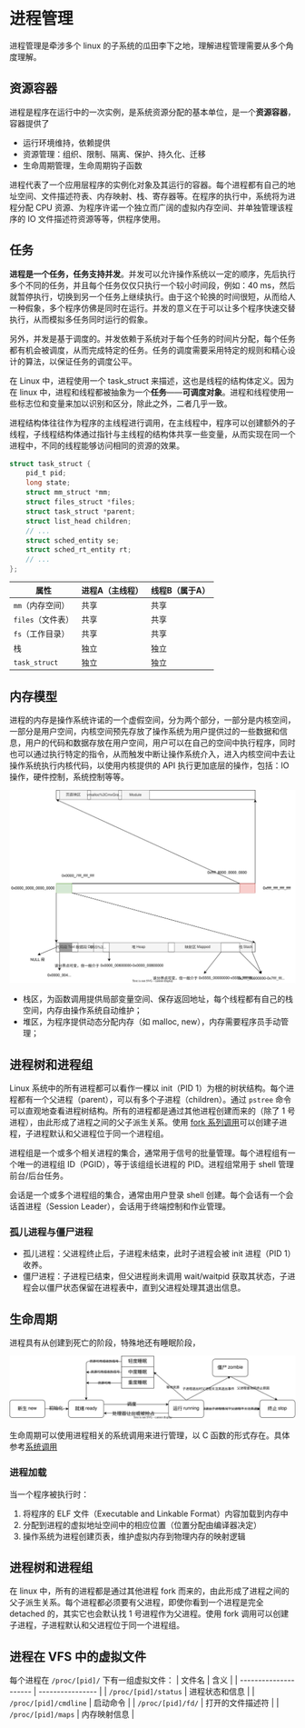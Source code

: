 # 进程管理
进程管理是牵涉多个 linux 的子系统的瓜田李下之地，理解进程管理需要从多个角度理解。

## 资源容器
进程是程序在运行中的一次实例，是系统资源分配的基本单位，是一个**资源容器**，容器提供了
+ 运行环境维持，依赖提供
+ 资源管理：组织、限制、隔离、保护、持久化、迁移
+ 生命周期管理，生命周期钩子函数

进程代表了一个应用层程序的实例化对象及其运行的容器。每个进程都有自己的地址空间、文件描述符表、内存映射、栈、寄存器等。在程序的执行中，系统将为进程分配 CPU 资源、为程序许诺一个独立而广阔的虚拟内存空间、并单独管理该程序的 IO 文件描述符资源等等，供程序使用。

## 任务
**进程是一个任务，任务支持并发**。并发可以允许操作系统以一定的顺序，先后执行多个不同的任务，并且每个任务仅仅只执行一个较小时间段，例如：40 ms，然后就暂停执行，切换到另一个任务上继续执行。由于这个轮换的时间很短，从而给人一种假象，多个程序仿佛是同时在运行。并发的意义在于可以让多个程序快速交替执行，从而模拟多任务同时运行的假象。

另外，并发是基于调度的。并发依赖于系统对于每个任务的时间片分配，每个任务都有机会被调度，从而完成特定的任务。任务的调度需要采用特定的规则和精心设计的算法，以保证任务的调度公平。

在 Linux 中，进程使用一个 task_struct 来描述，这也是线程的结构体定义。因为在 linux 中，进程和线程都被抽象为一个**任务**——**可调度对象**。进程和线程使用一些标志位和变量来加以识别和区分，除此之外，二者几乎一致。

进程结构体往往作为程序的主线程进行调用，在主线程中，程序可以创建额外的子线程，子线程结构体通过指针与主线程的结构体共享一些变量，从而实现在同一个进程中，不同的线程能够访问相同的资源的效果。
```c
struct task_struct {
    pid_t pid;
    long state;
    struct mm_struct *mm;
    struct files_struct *files;
    struct task_struct *parent;
    struct list_head children;
    // ...
    struct sched_entity se;
    struct sched_rt_entity rt;
    // ...
};
```

| 属性              | 进程A（主线程） | 线程B（属于A） |
| ----------------- | --------------- | -------------- |
| `mm`（内存空间）  | 共享            | 共享           |
| `files`（文件表） | 共享            | 共享           |
| `fs`（工作目录）  | 共享            | 共享           |
| 栈                | 独立            | 独立           |
| `task_struct`     | 独立            | 独立           |

## 内存模型
进程的内存是操作系统许诺的一个虚假空间，分为两个部分，一部分是内核空间，一部分是用户空间，内核空间预先存放了操作系统为用户提供过的一些数据和信息，用户的代码和数据存放在用户空间，用户可以在自己的空间中执行程序，同时也可以通过执行特定的指令，从而触发中断让操作系统介入，进入内核空间中去让操作系统执行内核代码，以使用内核提供的 API 执行更加底层的操作，包括：IO 操作，硬件控制，系统控制等等。

![内存模型](./memo.dio.svg)

+ 栈区，为函数调用提供局部变量空间、保存返回地址，每个线程都有自己的栈空间，内存由操作系统自动维护；
+ 堆区，为程序提供动态分配内存（如 malloc, new），内存需要程序员手动管理；

## 进程树和进程组
Linux 系统中的所有进程都可以看作一棵以 init（PID 1）为根的树状结构。每个进程都有一个父进程（parent），可以有多个子进程（children）。通过 `pstree` 命令可以直观地查看进程树结构。所有的进程都是通过其他进程创建而来的（除了 1 号进程），由此形成了进程之间的父子派生关系。使用 [fork 系列调用](../syscall/process)可以创建子进程，子进程默认和父进程位于同一个进程组。

进程组是一个或多个相关进程的集合，通常用于信号的批量管理。每个进程组有一个唯一的进程组 ID（PGID），等于该组组长进程的 PID。进程组常用于 shell 管理前台/后台任务。

会话是一个或多个进程组的集合，通常由用户登录 shell 创建。每个会话有一个会话首进程（Session Leader），会话用于终端控制和作业管理。

### 孤儿进程与僵尸进程
- 孤儿进程：父进程终止后，子进程未结束，此时子进程会被 init 进程（PID 1）收养。
- 僵尸进程：子进程已结束，但父进程尚未调用 wait/waitpid 获取其状态，子进程会以僵尸状态保留在进程表中，直到父进程处理其退出信息。

## 生命周期
进程具有从创建到死亡的阶段，特殊地还有睡眠阶段，

![进程的生命周期](./state.dio.svg)

生命周期可以使用进程相关的系统调用来进行管理，以 C 函数的形式存在。具体参考[系统调用](../syscall/)

### 进程加载
当一个程序被执行时：
1. 将程序的 ELF 文件（Executable and Linkable Format）内容加载到内存中
2. 分配到进程的虚拟地址空间中的相应位置（位置分配由编译器决定）
3. 操作系统为进程创建页表，维护虚拟内存到物理内存的映射逻辑

## 进程树和进程组
在 linux 中，所有的进程都是通过其他进程 fork 而来的，由此形成了进程之间的父子派生关系。每个进程都必须要有父进程，即使你看到一个进程是完全 detached 的，其实它也会默认找 1 号进程作为父进程。使用 fork 调用可以创建子进程，子进程默认和父进程位于同一个进程组。



## 进程在 VFS 中的虚拟文件
每个进程在 `/proc/[pid]/` 下有一组虚拟文件：
| 文件名                | 含义             |
| --------------------- | ---------------- |
| `/proc/[pid]/status`  | 进程状态和信息   |
| `/proc/[pid]/cmdline` | 启动命令         |
| `/proc/[pid]/fd/`     | 打开的文件描述符 |
| `/proc/[pid]/maps`    | 内存映射信息     |
